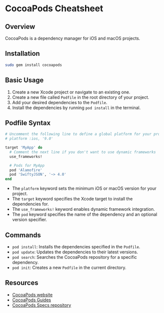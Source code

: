# CocoaPods Cheatsheet

## Overview
CocoaPods is a dependency manager for iOS and macOS projects.

## Installation
```bash
sudo gem install cocoapods
```

## Basic Usage
1. Create a new Xcode project or navigate to an existing one.
2. Create a new file called `Podfile` in the root directory of your project.
3. Add your desired dependencies to the `Podfile`.
4. Install the dependencies by running `pod install` in the terminal.

## Podfile Syntax
```ruby
# Uncomment the following line to define a global platform for your project
# platform :ios, '9.0'

target 'MyApp' do
  # Comment the next line if you don't want to use dynamic frameworks
  use_frameworks!

  # Pods for MyApp
  pod 'Alamofire'
  pod 'SwiftyJSON', '~> 4.0'
end
```
- The `platform` keyword sets the minimum iOS or macOS version for your project.
- The `target` keyword specifies the Xcode target to install the dependencies for.
- The `use_frameworks!` keyword enables dynamic framework integration.
- The `pod` keyword specifies the name of the dependency and an optional version specifier.

## Commands
- `pod install`: Installs the dependencies specified in the `Podfile`.
- `pod update`: Updates the dependencies to their latest versions.
- `pod search`: Searches the CocoaPods repository for a specific dependency.
- `pod init`: Creates a new `Podfile` in the current directory.

## Resources
- [CocoaPods website](https://cocoapods.org/)
- [CocoaPods Guides](https://guides.cocoapods.org/)
- [CocoaPods Specs repository](https://github.com/CocoaPods/Specs)
